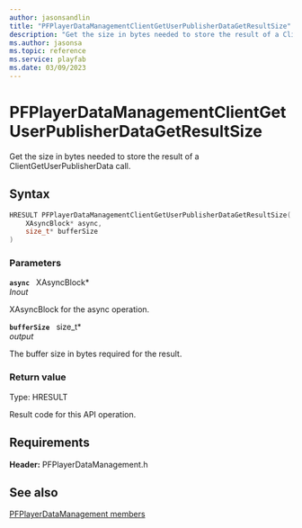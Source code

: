 ```yaml
---
author: jasonsandlin
title: "PFPlayerDataManagementClientGetUserPublisherDataGetResultSize"
description: "Get the size in bytes needed to store the result of a ClientGetUserPublisherData call."
ms.author: jasonsa
ms.topic: reference
ms.service: playfab
ms.date: 03/09/2023
---
```


# PFPlayerDataManagementClientGetUserPublisherDataGetResultSize  

Get the size in bytes needed to store the result of a ClientGetUserPublisherData call.  

## Syntax  
  
```cpp
HRESULT PFPlayerDataManagementClientGetUserPublisherDataGetResultSize(  
    XAsyncBlock* async,  
    size_t* bufferSize  
)  
```  
  
### Parameters  
  
**`async`** &nbsp; XAsyncBlock*  
*_Inout_*  
  
XAsyncBlock for the async operation.  
  
**`bufferSize`** &nbsp; size_t*  
*output*  
  
The buffer size in bytes required for the result.  
  
  
### Return value
Type: HRESULT
  
Result code for this API operation.
  
  
## Requirements  
  
**Header:** PFPlayerDataManagement.h
  
## See also  
[PFPlayerDataManagement members](../pfplayerdatamanagement_members.md)  

  
  
